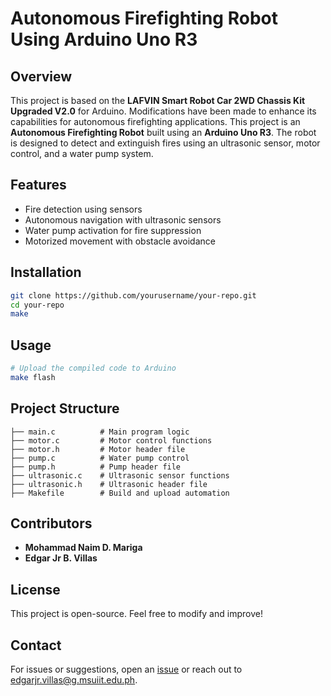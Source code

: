 # Autonomous Firefighting Robot Using Arduino Uno R3

## Overview
This project is based on the **LAFVIN Smart Robot Car 2WD Chassis Kit Upgraded V2.0** for Arduino. Modifications have been made to enhance its capabilities for autonomous firefighting applications.
This project is an **Autonomous Firefighting Robot** built using an **Arduino Uno R3**. The robot is designed to detect and extinguish fires using an ultrasonic sensor, motor control, and a water pump system.

## Features
- Fire detection using sensors
- Autonomous navigation with ultrasonic sensors
- Water pump activation for fire suppression
- Motorized movement with obstacle avoidance

## Installation
```bash
git clone https://github.com/yourusername/your-repo.git
cd your-repo
make
```

## Usage
```bash
# Upload the compiled code to Arduino
make flash
```

## Project Structure
```
├── main.c          # Main program logic
├── motor.c         # Motor control functions
├── motor.h         # Motor header file
├── pump.c          # Water pump control
├── pump.h          # Pump header file
├── ultrasonic.c    # Ultrasonic sensor functions
├── ultrasonic.h    # Ultrasonic header file
├── Makefile        # Build and upload automation
```

## Contributors
- **Mohammad Naim D. Mariga**
- **Edgar Jr B. Villas**

## License
This project is open-source. Feel free to modify and improve!

## Contact
For issues or suggestions, open an [issue](https://github.com/wiwiwinter/AUTONOMOUS-FIREFIGHTING-ROBOT-USING-ARDUINO-UNO-R3/issues) or reach out to [edgarjr.villas@g.msuiit.edu.ph](mailto:edgarjr.villas@g.msuiit.edu.ph).
